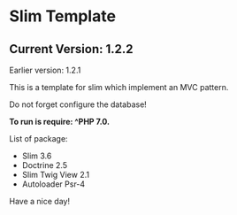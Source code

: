<h1>Slim Template</h1>
<h2>Current Version: 1.2.2</h2>
<p>Earlier version: 1.2.1</p>

<main>
<p>This is a template for slim which implement an MVC pattern.</p>
<p>Do not forget configure the database!</p>
    
<b>To run is require: ^PHP 7.0.</b>
    
<p>List of package:</p>
<ul>
    <li>Slim 3.6</li>
    <li>Doctrine 2.5</li>
    <li>Slim Twig View 2.1</li>
    <li>Autoloader Psr-4</li>
</ul>
</main>

<footer>
    <p>Have a nice day!</p>
</footer>   
